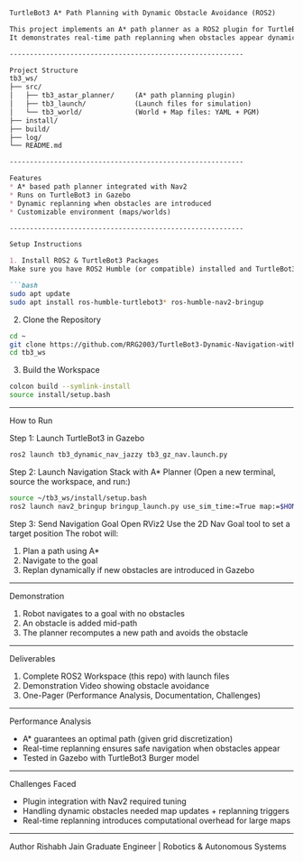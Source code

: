 ````markdown
TurtleBot3 A* Path Planning with Dynamic Obstacle Avoidance (ROS2)

This project implements an A* path planner as a ROS2 plugin for TurtleBot3 in Gazebo simulation.  
It demonstrates real-time path replanning when obstacles appear dynamically in the environment.

----------------------------------------------------------

Project Structure
tb3_ws/
├── src/
│   ├── tb3_astar_planner/     (A* path planning plugin)
│   ├── tb3_launch/            (Launch files for simulation)
│   └── tb3_world/             (World + Map files: YAML + PGM)
├── install/
├── build/
├── log/
└── README.md

----------------------------------------------------------

Features
* A* based path planner integrated with Nav2
* Runs on TurtleBot3 in Gazebo
* Dynamic replanning when obstacles are introduced
* Customizable environment (maps/worlds)

----------------------------------------------------------

Setup Instructions

1. Install ROS2 & TurtleBot3 Packages  
Make sure you have ROS2 Humble (or compatible) installed and TurtleBot3 simulation packages:

```bash
sudo apt update
sudo apt install ros-humble-turtlebot3* ros-humble-nav2-bringup
````

2. Clone the Repository

```bash
cd ~
git clone https://github.com/RRG2003/TurtleBot3-Dynamic-Navigation-with-A-Planner-ROS-2-Jazzy.git
cd tb3_ws
```

3. Build the Workspace

```bash
colcon build --symlink-install
source install/setup.bash
```

---

How to Run

Step 1: Launch TurtleBot3 in Gazebo

```bash
ros2 launch tb3_dynamic_nav_jazzy tb3_gz_nav.launch.py
```

Step 2: Launch Navigation Stack with A\* Planner
(Open a new terminal, source the workspace, and run:)

```bash
source ~/tb3_ws/install/setup.bash
ros2 launch nav2_bringup bringup_launch.py use_sim_time:=True map:=$HOME/tb3_ws/src/tb3_world/maps/map_1758046643.yaml
```

Step 3: Send Navigation Goal
Open RViz2
Use the 2D Nav Goal tool to set a target position
The robot will:

1. Plan a path using A\*
2. Navigate to the goal
3. Replan dynamically if new obstacles are introduced in Gazebo

---

Demonstration

1. Robot navigates to a goal with no obstacles
2. An obstacle is added mid-path
3. The planner recomputes a new path and avoids the obstacle

---

Deliverables

1. Complete ROS2 Workspace (this repo) with launch files
2. Demonstration Video showing obstacle avoidance
3. One-Pager (Performance Analysis, Documentation, Challenges)

---

Performance Analysis

* A\* guarantees an optimal path (given grid discretization)
* Real-time replanning ensures safe navigation when obstacles appear
* Tested in Gazebo with TurtleBot3 Burger model

---

Challenges Faced

* Plugin integration with Nav2 required tuning
* Handling dynamic obstacles needed map updates + replanning triggers
* Real-time replanning introduces computational overhead for large maps

---

Author
Rishabh Jain
Graduate Engineer | Robotics & Autonomous Systems

```
